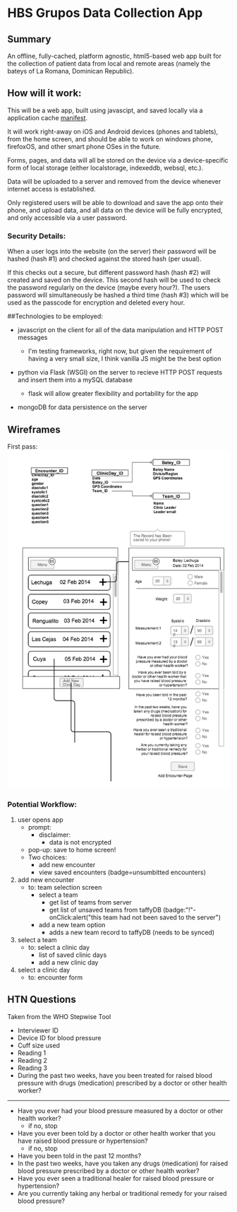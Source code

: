 # HBS Grupos Data Collection App

## Summary

An offline, fully-cached, platform agnostic, html5-based web app built for the collection of patient data from local and remote areas (namely the bateys of La Romana, Dominican Republic).

## How will it work:

This will be a web app, built using javascipt, and saved locally via a application cache [manifest](https://developer.mozilla.org/en-US/docs/Web/HTML/Using_the_application_cache).

It will work right-away on iOS and Android devices (phones and tablets), from the home screen, and should be able to work on windows phone, firefoxOS, and other smart phone OSes in the future.

Forms, pages, and data will all be stored on the device via a device-specific form of local storage (either localstorage, indexeddb, websql, etc.).

Data will be uploaded to a server and removed from the device whenever internet access is established.

Only registered users will be able to download and save the app onto their phone, and upload data, and all data on the device will be fully encrypted, and only accessible via a user password. 

### Security Details:

When a user logs into the website (on the server) their password will be hashed (hash #1) and checked against the stored hash (per usual).

If this checks out a secure, but different password hash (hash #2) will created and saved on the device. This second hash will be used to check the password regularly on the device (maybe every hour?). The users password will simultaneously be hashed a third time (hash #3) which will be used as the passcode for encryption and deleted every hour. 

##Technologies to be employed:

- javascript on the client for all of the data manipulation and HTTP POST messages
	- I'm testing frameworks, right now, but given the requirement of having a very small size, I think vanilla JS might be the best option

- python via Flask (WSGI) on the server to recieve HTTP POST requests and insert them into a mySQL database
	- flask will allow greater flexibility and portability for the app
	
- mongoDB for data persistence on the server

## Wireframes

First pass:
![wireframe](htn_app_wireframe.png)

### Potential Workflow:
1. user opens app
	- prompt:
		- disclaimer:
			- data is not encrypted
	- pop-up: save to home screen!
	- Two choices:
		- add new encounter
		- view saved encounters (badge=unsumbitted encounters)
1. add new encounter
	- to: team selection screen
		- select a team
			- get list of teams from server 
			- get list of unsaved teams from taffyDB (badge:"!"- onClick:alert("this team had not been saved to the server")
		- add a new team option
			- adds a new team record to taffyDB (needs to be synced)
1. select a team
	- to: select a clinic day
		- list of saved clinic days
		- add a new clinic day
1. select a clinic day
	- to: encounter form	
	
## HTN Questions

Taken from the WHO Stepwise Tool

- Interviewer ID
- Device ID for blood pressure
- Cuff size used
- Reading 1
- Reading 2
- Reading 3
- During the past two weeks, have you been treated for raised blood pressure with drugs (medication) prescribed by a doctor or other health worker?

---

- Have you ever had your blood pressure measured by a doctor or other health worker?
	- if no, stop
- Have you ever been told by a doctor or other health worker that you have raised blood pressure or hypertension?
	- if no, stop
- Have you been told in the past 12 months?
- In the past two weeks, have you taken any drugs (medication) for raised blood pressure prescribed by a doctor or other health worker?
- Have you ever seen a traditional healer for raised blood pressure or hypertension?
- Are you currently taking any herbal or traditional remedy for your raised blood pressure?



